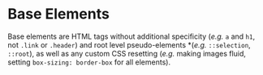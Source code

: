 # Base Elements

Base elements are HTML tags without additional specificity (*e.g.* `a` and `h1`, not `.link` or `.header`) and root level pseudo-elements *(*e.g.* `::selection`, `::root`), as well as any custom CSS resetting (*e.g.* making images fluid, setting `box-sizing: border-box` for all elements).